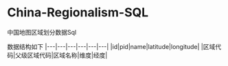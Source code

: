 # China-Regionalism-SQL
中国地图区域划分数据Sql

数据结构如下
|---|---|---|---|---|---|
|id|pid|name|latitude|longitude|
|区域代码|父级区域代码|区域名称|维度|经度|

